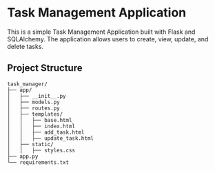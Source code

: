 # Task Management Application

This is a simple Task Management Application built with Flask and SQLAlchemy. The application allows users to create, view, update, and delete tasks.

## Project Structure

```plaintext
task_manager/
├── app/
│   ├── __init__.py
│   ├── models.py
│   ├── routes.py
│   ├── templates/
│   │   ├── base.html
│   │   ├── index.html
│   │   ├── add_task.html
│   │   ├── update_task.html
│   ├── static/
│   │   ├── styles.css
├── app.py
└── requirements.txt
